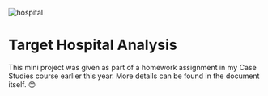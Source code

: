 ![hospital](https://github.com/alizay1/target-hospital-analysis/assets/101383537/b5e63bb5-62cd-4241-91dc-274fcbd83c9f)


# Target Hospital Analysis

This mini project was given as part of a homework assignment in my Case Studies course earlier this year. More details can be found in the document itself. 😊
